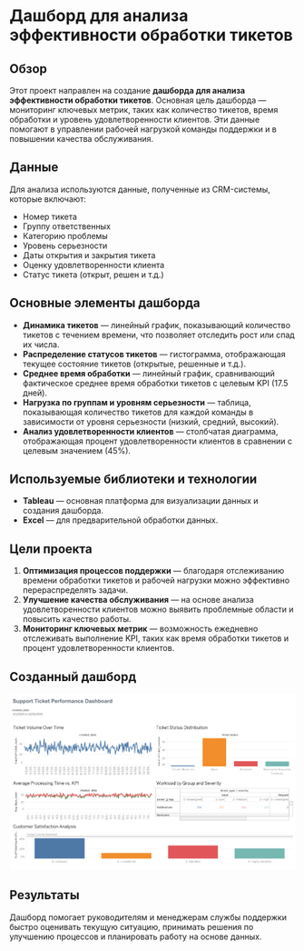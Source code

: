<h1>Дашборд для анализа эффективности обработки тикетов</h1>

<h2>Обзор</h2>
<p>
  Этот проект направлен на создание <strong>дашборда для анализа эффективности обработки тикетов</strong>. 
  Основная цель дашборда — мониторинг ключевых метрик, таких как количество тикетов, время обработки 
  и уровень удовлетворенности клиентов. Эти данные помогают в управлении рабочей нагрузкой команды поддержки 
  и в повышении качества обслуживания.
</p>

<h2>Данные</h2>
<p>
  Для анализа используются данные, полученные из CRM-системы, которые включают:
  <ul>
    <li>Номер тикета</li>
    <li>Группу ответственных</li>
    <li>Категорию проблемы</li>
    <li>Уровень серьезности</li>
    <li>Даты открытия и закрытия тикета</li>
    <li>Оценку удовлетворенности клиента</li>
    <li>Статус тикета (открыт, решен и т.д.)</li>
  </ul>
</p>

<h2>Основные элементы дашборда</h2>
<ul>
  <li><strong>Динамика тикетов</strong> — линейный график, показывающий количество тикетов с течением времени, что позволяет отследить рост или спад их числа.</li>
  <li><strong>Распределение статусов тикетов</strong> — гистограмма, отображающая текущее состояние тикетов (открытые, решенные и т.д.).</li>
  <li><strong>Среднее время обработки</strong> — линейный график, сравнивающий фактическое среднее время обработки тикетов с целевым KPI (17.5 дней).</li>
  <li><strong>Нагрузка по группам и уровням серьезности</strong> — таблица, показывающая количество тикетов для каждой команды в зависимости от уровня серьезности (низкий, средний, высокий).</li>
  <li><strong>Анализ удовлетворенности клиентов</strong> — столбчатая диаграмма, отображающая процент удовлетворенности клиентов в сравнении с целевым значением (45%).</li>
</ul>

<h2>Используемые библиотеки и технологии</h2>
<ul>
  <li><strong>Tableau</strong> — основная платформа для визуализации данных и создания дашборда.</li>
  <li><strong>Excel</strong> — для предварительной обработки данных.</li>
</ul>

<h2>Цели проекта</h2>
<ol>
  <li><strong>Оптимизация процессов поддержки</strong> — благодаря отслеживанию времени обработки тикетов и рабочей нагрузки можно эффективно перераспределять задачи.</li>
  <li><strong>Улучшение качества обслуживания</strong> — на основе анализа удовлетворенности клиентов можно выявить проблемные области и повысить качество работы.</li>
  <li><strong>Мониторинг ключевых метрик</strong> — возможность ежедневно отслеживать выполнение KPI, таких как время обработки тикетов и процент удовлетворенности клиентов.</li>
</ol>

<h2>Созданный дашборд</h2>
<img src="images/Support Ticket Performance Dashboard.png" alt="Созданный дашборд для анализа эффективности обработки тикетов" />

<h2>Результаты</h2>
<p>
  Дашборд помогает руководителям и менеджерам службы поддержки быстро оценивать текущую ситуацию, 
  принимать решения по улучшению процессов и планировать работу на основе данных.
</p>
